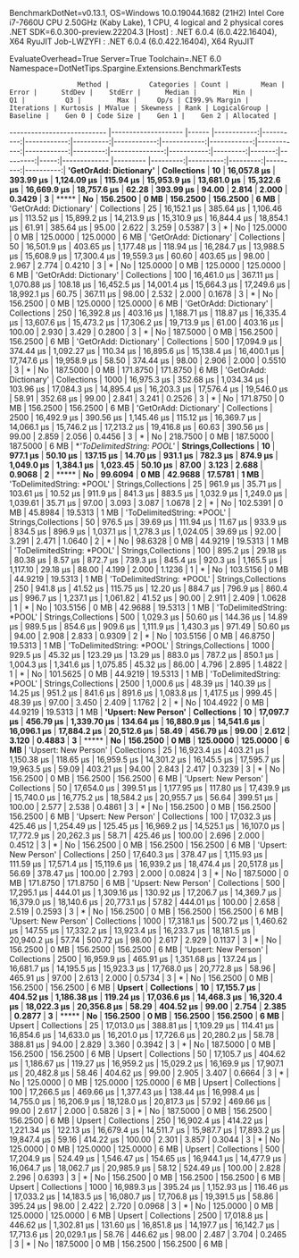 
BenchmarkDotNet=v0.13.1, OS=Windows 10.0.19044.1682 (21H2)
Intel Core i7-7660U CPU 2.50GHz (Kaby Lake), 1 CPU, 4 logical and 2 physical cores
.NET SDK=6.0.300-preview.22204.3
  [Host]     : .NET 6.0.4 (6.0.422.16404), X64 RyuJIT
  Job-LWZYFI : .NET 6.0.4 (6.0.422.16404), X64 RyuJIT

EvaluateOverhead=True  Server=True  Toolchain=.NET 6.0  
Namespace=DotNetTips.Spargine.Extensions.BenchmarkTests  

                     Method |          Categories | Count |        Mean |     Error |      StdDev |    StdErr |      Median |         Min |          Q1 |          Q3 |         Max |     Op/s | CI99.9% Margin | Iterations | Kurtosis | MValue | Skewness | Rank | LogicalGroup | Baseline |    Gen 0 | Code Size |    Gen 1 |    Gen 2 | Allocated |
--------------------------- |-------------------- |------ |------------:|----------:|------------:|----------:|------------:|------------:|------------:|------------:|------------:|---------:|---------------:|-----------:|---------:|-------:|---------:|-----:|------------- |--------- |---------:|----------:|---------:|---------:|----------:|
     **'GetOrAdd: Dictionary'** |         **Collections** |    **10** | **16,057.8 μs** | **393.99 μs** | **1,124.09 μs** | **115.94 μs** | **15,953.9 μs** | **13,681.0 μs** | **15,322.6 μs** | **16,669.9 μs** | **18,757.6 μs** |    **62.28** |      **393.99 μs** |      **94.00** |    **2.814** |  **2.000** |   **0.3429** |    **3** |            ***** |       **No** | **156.2500** |      **0 MB** | **156.2500** | **156.2500** |      **6 MB** |
     'GetOrAdd: Dictionary' |         Collections |    25 | 16,152.1 μs | 385.64 μs | 1,106.46 μs | 113.52 μs | 15,899.2 μs | 14,213.9 μs | 15,310.9 μs | 16,844.4 μs | 18,854.1 μs |    61.91 |      385.64 μs |      95.00 |    2.622 |  3.259 |   0.5387 |    3 |            * |       No | 125.0000 |      0 MB | 125.0000 | 125.0000 |      6 MB |
     'GetOrAdd: Dictionary' |         Collections |    50 | 16,501.9 μs | 403.65 μs | 1,177.48 μs | 118.94 μs | 16,284.7 μs | 13,988.5 μs | 15,608.9 μs | 17,300.4 μs | 19,559.3 μs |    60.60 |      403.65 μs |      98.00 |    2.967 |  2.774 |   0.4210 |    3 |            * |       No | 125.0000 |      0 MB | 125.0000 | 125.0000 |      6 MB |
     'GetOrAdd: Dictionary' |         Collections |   100 | 16,461.0 μs | 367.11 μs | 1,070.88 μs | 108.18 μs | 16,452.5 μs | 14,001.4 μs | 15,664.3 μs | 17,249.6 μs | 18,992.1 μs |    60.75 |      367.11 μs |      98.00 |    2.532 |  2.000 |   0.1678 |    3 |            * |       No | 156.2500 |      0 MB | 125.0000 | 125.0000 |      6 MB |
     'GetOrAdd: Dictionary' |         Collections |   250 | 16,392.8 μs | 403.16 μs | 1,188.71 μs | 118.87 μs | 16,335.4 μs | 13,607.6 μs | 15,473.2 μs | 17,306.2 μs | 19,713.9 μs |    61.00 |      403.16 μs |     100.00 |    2.930 |  3.429 |   0.2800 |    3 |            * |       No | 187.5000 |      0 MB | 156.2500 | 156.2500 |      6 MB |
     'GetOrAdd: Dictionary' |         Collections |   500 | 17,094.9 μs | 374.44 μs | 1,092.27 μs | 110.34 μs | 16,895.6 μs | 15,138.4 μs | 16,400.1 μs | 17,747.6 μs | 19,958.9 μs |    58.50 |      374.44 μs |      98.00 |    2.906 |  2.000 |   0.5510 |    3 |            * |       No | 187.5000 |      0 MB | 171.8750 | 171.8750 |      6 MB |
     'GetOrAdd: Dictionary' |         Collections |  1000 | 16,975.3 μs | 352.68 μs | 1,034.34 μs | 103.96 μs | 17,084.3 μs | 14,895.4 μs | 16,203.3 μs | 17,576.4 μs | 19,546.0 μs |    58.91 |      352.68 μs |      99.00 |    2.841 |  3.241 |   0.2526 |    3 |            * |       No | 171.8750 |      0 MB | 156.2500 | 156.2500 |      6 MB |
     'GetOrAdd: Dictionary' |         Collections |  2500 | 16,492.9 μs | 390.56 μs | 1,145.46 μs | 115.12 μs | 16,369.7 μs | 14,066.1 μs | 15,746.2 μs | 17,213.2 μs | 19,416.8 μs |    60.63 |      390.56 μs |      99.00 |    2.859 |  2.056 |   0.4456 |    3 |            * |       No | 218.7500 |      0 MB | 187.5000 | 187.5000 |      6 MB |
 **'ToDelimitedString: *POOL'** | **Strings,Collections** |    **10** |    **977.1 μs** |  **50.10 μs** |   **137.15 μs** |  **14.70 μs** |    **931.1 μs** |    **782.3 μs** |    **874.9 μs** |  **1,049.0 μs** |  **1,384.1 μs** | **1,023.45** |       **50.10 μs** |      **87.00** |    **3.123** |  **2.688** |   **0.9068** |    **2** |            ***** |       **No** |  **99.6094** |      **0 MB** |  **42.9688** |  **17.5781** |      **1 MB** |
 'ToDelimitedString: *POOL' | Strings,Collections |    25 |    961.9 μs |  35.71 μs |   103.61 μs |  10.52 μs |    911.9 μs |    841.3 μs |    883.5 μs |  1,032.9 μs |  1,249.0 μs | 1,039.61 |       35.71 μs |      97.00 |    3.093 |  3.087 |   1.0678 |    2 |            * |       No | 102.5391 |      0 MB |  45.8984 |  19.5313 |      1 MB |
 'ToDelimitedString: *POOL' | Strings,Collections |    50 |    976.5 μs |  39.69 μs |   111.94 μs |  11.67 μs |    933.9 μs |    834.5 μs |    896.9 μs |  1,037.1 μs |  1,278.3 μs | 1,024.05 |       39.69 μs |      92.00 |    3.291 |  2.471 |   1.0640 |    2 |            * |       No |  98.6328 |      0 MB |  44.9219 |  19.5313 |      1 MB |
 'ToDelimitedString: *POOL' | Strings,Collections |   100 |    895.2 μs |  29.18 μs |    80.38 μs |   8.57 μs |    872.7 μs |    739.3 μs |    845.4 μs |    920.3 μs |  1,165.5 μs | 1,117.10 |       29.18 μs |      88.00 |    4.199 |  2.000 |   1.1236 |    1 |            * |       No | 103.5156 |      0 MB |  44.9219 |  19.5313 |      1 MB |
 'ToDelimitedString: *POOL' | Strings,Collections |   250 |    941.8 μs |  41.52 μs |   115.75 μs |  12.20 μs |    884.7 μs |    796.9 μs |    860.4 μs |    996.7 μs |  1,237.1 μs | 1,061.82 |       41.52 μs |      90.00 |    2.911 |  2.409 |   1.0628 |    1 |            * |       No | 103.5156 |      0 MB |  42.9688 |  19.5313 |      1 MB |
 'ToDelimitedString: *POOL' | Strings,Collections |   500 |  1,029.3 μs |  50.60 μs |   144.36 μs |  14.89 μs |    989.5 μs |    854.6 μs |    909.6 μs |  1,111.9 μs |  1,430.3 μs |   971.49 |       50.60 μs |      94.00 |    2.908 |  2.833 |   0.9309 |    2 |            * |       No | 103.5156 |      0 MB |  46.8750 |  19.5313 |      1 MB |
 'ToDelimitedString: *POOL' | Strings,Collections |  1000 |    929.5 μs |  45.32 μs |   123.29 μs |  13.29 μs |    883.0 μs |    787.2 μs |    850.1 μs |  1,004.3 μs |  1,341.6 μs | 1,075.85 |       45.32 μs |      86.00 |    4.796 |  2.895 |   1.4822 |    1 |            * |       No | 101.5625 |      0 MB |  44.9219 |  19.5313 |      1 MB |
 'ToDelimitedString: *POOL' | Strings,Collections |  2500 |  1,000.6 μs |  48.39 μs |   140.39 μs |  14.25 μs |    951.2 μs |    841.6 μs |    891.6 μs |  1,083.8 μs |  1,417.5 μs |   999.45 |       48.39 μs |      97.00 |    3.450 |  2.409 |   1.1762 |    2 |            * |       No | 104.4922 |      0 MB |  44.9219 |  19.5313 |      1 MB |
       **'Upsert: New Person'** |         **Collections** |    **10** | **17,097.7 μs** | **456.79 μs** | **1,339.70 μs** | **134.64 μs** | **16,880.9 μs** | **14,541.6 μs** | **16,096.1 μs** | **17,884.2 μs** | **20,512.6 μs** |    **58.49** |      **456.79 μs** |      **99.00** |    **2.612** |  **3.120** |   **0.4883** |    **3** |            ***** |       **No** | **156.2500** |      **0 MB** | **125.0000** | **125.0000** |      **6 MB** |
       'Upsert: New Person' |         Collections |    25 | 16,923.4 μs | 403.21 μs | 1,150.38 μs | 118.65 μs | 16,959.5 μs | 14,301.2 μs | 16,145.5 μs | 17,595.7 μs | 19,963.5 μs |    59.09 |      403.21 μs |      94.00 |    2.843 |  2.417 |   0.3239 |    3 |            * |       No | 156.2500 |      0 MB | 156.2500 | 156.2500 |      6 MB |
       'Upsert: New Person' |         Collections |    50 | 17,654.0 μs | 399.51 μs | 1,177.95 μs | 117.80 μs | 17,439.9 μs | 15,740.0 μs | 16,775.2 μs | 18,584.2 μs | 20,955.7 μs |    56.64 |      399.51 μs |     100.00 |    2.577 |  2.538 |   0.4861 |    3 |            * |       No | 156.2500 |      0 MB | 156.2500 | 156.2500 |      6 MB |
       'Upsert: New Person' |         Collections |   100 | 17,032.3 μs | 425.46 μs | 1,254.49 μs | 125.45 μs | 16,969.2 μs | 14,525.1 μs | 16,107.0 μs | 17,772.9 μs | 20,262.3 μs |    58.71 |      425.46 μs |     100.00 |    2.696 |  2.000 |   0.4512 |    3 |            * |       No | 156.2500 |      0 MB | 156.2500 | 156.2500 |      6 MB |
       'Upsert: New Person' |         Collections |   250 | 17,640.3 μs | 378.47 μs | 1,115.93 μs | 111.59 μs | 17,571.4 μs | 15,119.6 μs | 16,939.2 μs | 18,474.4 μs | 20,517.8 μs |    56.69 |      378.47 μs |     100.00 |    2.793 |  2.000 |   0.0824 |    3 |            * |       No | 187.5000 |      0 MB | 171.8750 | 171.8750 |      6 MB |
       'Upsert: New Person' |         Collections |   500 | 17,295.1 μs | 444.01 μs | 1,309.16 μs | 130.92 μs | 17,206.7 μs | 14,369.7 μs | 16,379.0 μs | 18,140.6 μs | 20,773.1 μs |    57.82 |      444.01 μs |     100.00 |    2.658 |  2.519 |   0.2593 |    3 |            * |       No | 156.2500 |      0 MB | 156.2500 | 156.2500 |      6 MB |
       'Upsert: New Person' |         Collections |  1000 | 17,318.1 μs | 500.72 μs | 1,460.62 μs | 147.55 μs | 17,332.2 μs | 13,923.4 μs | 16,233.7 μs | 18,181.5 μs | 20,940.2 μs |    57.74 |      500.72 μs |      98.00 |    2.617 |  2.929 |   0.1137 |    3 |            * |       No | 156.2500 |      0 MB | 156.2500 | 156.2500 |      6 MB |
       'Upsert: New Person' |         Collections |  2500 | 16,959.9 μs | 465.91 μs | 1,351.68 μs | 137.24 μs | 16,681.7 μs | 14,195.5 μs | 15,923.3 μs | 17,768.0 μs | 20,772.8 μs |    58.96 |      465.91 μs |      97.00 |    2.613 |  2.000 |   0.5734 |    3 |            * |       No | 156.2500 |      0 MB | 156.2500 | 156.2500 |      6 MB |
                     **Upsert** |         **Collections** |    **10** | **17,155.7 μs** | **404.52 μs** | **1,186.38 μs** | **119.24 μs** | **17,036.6 μs** | **14,468.3 μs** | **16,320.4 μs** | **18,022.3 μs** | **20,356.8 μs** |    **58.29** |      **404.52 μs** |      **99.00** |    **2.754** |  **2.385** |   **0.2877** |    **3** |            ***** |       **No** | **156.2500** |      **0 MB** | **156.2500** | **156.2500** |      **6 MB** |
                     Upsert |         Collections |    25 | 17,013.0 μs | 388.81 μs | 1,109.29 μs | 114.41 μs | 16,854.6 μs | 14,633.0 μs | 16,201.0 μs | 17,726.6 μs | 20,280.2 μs |    58.78 |      388.81 μs |      94.00 |    2.829 |  3.360 |   0.3942 |    3 |            * |       No | 187.5000 |      0 MB | 156.2500 | 156.2500 |      6 MB |
                     Upsert |         Collections |    50 | 17,105.7 μs | 404.62 μs | 1,186.67 μs | 119.27 μs | 16,959.2 μs | 15,029.2 μs | 16,169.9 μs | 17,907.1 μs | 20,482.8 μs |    58.46 |      404.62 μs |      99.00 |    2.905 |  3.407 |   0.6664 |    3 |            * |       No | 125.0000 |      0 MB | 125.0000 | 125.0000 |      6 MB |
                     Upsert |         Collections |   100 | 17,266.5 μs | 469.66 μs | 1,377.43 μs | 138.44 μs | 16,998.4 μs | 14,755.0 μs | 16,206.9 μs | 18,128.0 μs | 20,817.3 μs |    57.92 |      469.66 μs |      99.00 |    2.617 |  2.000 |   0.5826 |    3 |            * |       No | 187.5000 |      0 MB | 156.2500 | 156.2500 |      6 MB |
                     Upsert |         Collections |   250 | 16,902.4 μs | 414.22 μs | 1,221.34 μs | 122.13 μs | 16,679.4 μs | 14,511.7 μs | 15,987.7 μs | 17,893.2 μs | 19,847.4 μs |    59.16 |      414.22 μs |     100.00 |    2.301 |  3.857 |   0.3044 |    3 |            * |       No | 125.0000 |      0 MB | 125.0000 | 125.0000 |      6 MB |
                     Upsert |         Collections |   500 | 17,204.9 μs | 524.49 μs | 1,546.47 μs | 154.65 μs | 16,944.1 μs | 14,477.9 μs | 16,064.7 μs | 18,062.7 μs | 20,985.9 μs |    58.12 |      524.49 μs |     100.00 |    2.828 |  2.296 |   0.6393 |    3 |            * |       No | 156.2500 |      0 MB | 156.2500 | 156.2500 |      6 MB |
                     Upsert |         Collections |  1000 | 16,989.3 μs | 395.24 μs | 1,152.93 μs | 116.46 μs | 17,033.2 μs | 14,183.5 μs | 16,080.7 μs | 17,706.8 μs | 19,391.5 μs |    58.86 |      395.24 μs |      98.00 |    2.422 |  2.720 |   0.0968 |    3 |            * |       No | 125.0000 |      0 MB | 125.0000 | 125.0000 |      6 MB |
                     Upsert |         Collections |  2500 | 17,018.8 μs | 446.62 μs | 1,302.81 μs | 131.60 μs | 16,851.8 μs | 14,197.7 μs | 16,142.7 μs | 17,713.6 μs | 20,029.1 μs |    58.76 |      446.62 μs |      98.00 |    2.487 |  3.704 |   0.2465 |    3 |            * |       No | 187.5000 |      0 MB | 156.2500 | 156.2500 |      6 MB |
